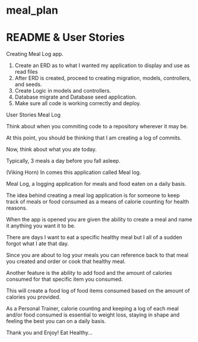 # meal_plan

# README & User Stories

Creating Meal Log app.

1.  Create an ERD as to what I wanted my application to display and use as read files
2.  After ERD is created, proceed to creating migration, models, controllers, and seeds.
3.  Create Logic in models and controllers.
4.  Database migrate and Database seed application.
5.  Make sure all code is working correctly and deploy.

User Stories Meal Log

Think about when you commiting code to a repository wherever it may be.

At this point, you should be thinking that I am creating a log of commits.

Now, think about what you ate today.

Typically, 3 meals a day before you fall asleep.

(Viking Horn) In comes this application called Meal log.

Meal Log, a logging application for meals and food eaten on a daily basis.

The idea behind creating a meal log application is for someone to keep track of meals or food consumed as a means of calorie counting for health reasons.

When the app is opened you are given the ability to create a meal and name it anything you want it to be.

There are days I want to eat a specific healthy meal but I all of a sudden forgot what I ate that day.

Since you are about to log your meals you can reference back to that meal you created and order or cook that healthy meal.

Another feature is the ability to add food and the amount of calories consumed for that specific item you consumed.

This will create a food log of food items consumed based on the amount of calories you provided.

As a Personal Trainer, calorie counting and keeping a log of each meal and/or food consumed is essential to weight loss, staying in shape and feeling the best you can on a daily basis.

Thank you and Enjoy! Eat Healthy...

